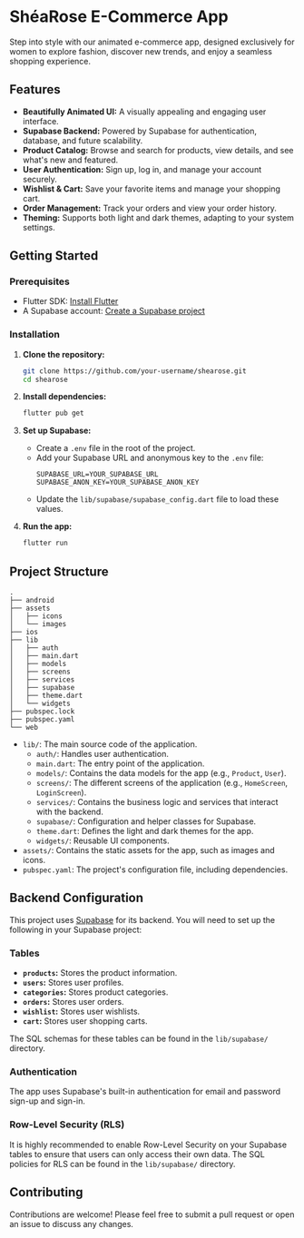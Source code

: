 # ShéaRose E-Commerce App

Step into style with our animated e-commerce app, designed exclusively for women to explore fashion, discover new trends, and enjoy a seamless shopping experience.

## Features

*   **Beautifully Animated UI:** A visually appealing and engaging user interface.
*   **Supabase Backend:** Powered by Supabase for authentication, database, and future scalability.
*   **Product Catalog:** Browse and search for products, view details, and see what's new and featured.
*   **User Authentication:** Sign up, log in, and manage your account securely.
*   **Wishlist & Cart:** Save your favorite items and manage your shopping cart.
*   **Order Management:** Track your orders and view your order history.
*   **Theming:** Supports both light and dark themes, adapting to your system settings.

## Getting Started

### Prerequisites

*   Flutter SDK: [Install Flutter](https://flutter.dev/docs/get-started/install)
*   A Supabase account: [Create a Supabase project](https://supabase.com/)

### Installation

1.  **Clone the repository:**
    ```sh
    git clone https://github.com/your-username/shearose.git
    cd shearose
    ```

2.  **Install dependencies:**
    ```sh
    flutter pub get
    ```

3.  **Set up Supabase:**
    *   Create a `.env` file in the root of the project.
    *   Add your Supabase URL and anonymous key to the `.env` file:
        ```
        SUPABASE_URL=YOUR_SUPABASE_URL
        SUPABASE_ANON_KEY=YOUR_SUPABASE_ANON_KEY
        ```
    *   Update the `lib/supabase/supabase_config.dart` file to load these values.

4.  **Run the app:**
    ```sh
    flutter run
    ```

## Project Structure

```
.
├── android
├── assets
│   ├── icons
│   └── images
├── ios
├── lib
│   ├── auth
│   ├── main.dart
│   ├── models
│   ├── screens
│   ├── services
│   ├── supabase
│   ├── theme.dart
│   └── widgets
├── pubspec.lock
├── pubspec.yaml
└── web
```

*   `lib/`: The main source code of the application.
    *   `auth/`: Handles user authentication.
    *   `main.dart`: The entry point of the application.
    *   `models/`: Contains the data models for the app (e.g., `Product`, `User`).
    *   `screens/`: The different screens of the application (e.g., `HomeScreen`, `LoginScreen`).
    *   `services/`: Contains the business logic and services that interact with the backend.
    *   `supabase/`: Configuration and helper classes for Supabase.
    *   `theme.dart`: Defines the light and dark themes for the app.
    *   `widgets/`: Reusable UI components.
*   `assets/`: Contains the static assets for the app, such as images and icons.
*   `pubspec.yaml`: The project's configuration file, including dependencies.

## Backend Configuration

This project uses [Supabase](https://supabase.com/) for its backend. You will need to set up the following in your Supabase project:

### Tables

*   **`products`:** Stores the product information.
*   **`users`:** Stores user profiles.
*   **`categories`:** Stores product categories.
*   **`orders`:** Stores user orders.
*   **`wishlist`:** Stores user wishlists.
*   **`cart`:** Stores user shopping carts.

The SQL schemas for these tables can be found in the `lib/supabase/` directory.

### Authentication

The app uses Supabase's built-in authentication for email and password sign-up and sign-in.

### Row-Level Security (RLS)

It is highly recommended to enable Row-Level Security on your Supabase tables to ensure that users can only access their own data. The SQL policies for RLS can be found in the `lib/supabase/` directory.

## Contributing

Contributions are welcome! Please feel free to submit a pull request or open an issue to discuss any changes.
